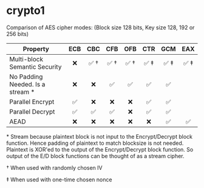 # crypto1

Comparison of AES cipher modes: (Block size 128 bits, Key size 128, 192 or 256 bits)

Property                               | ECB   | CBC   | CFB   | OFB   | CTR   | GCM   | EAX
---------                            | :---: | :---: | :---: | :---: | :---: | :---: | :---:
Multi-block Semantic Security |:x:| :white_check_mark: &dagger; | :white_check_mark: &dagger; | :white_check_mark: &dagger; | :white_check_mark: &Dagger; | :white_check_mark: &Dagger; | :white_check_mark: &Dagger; |
No Padding Needed. Is a stream &ast; |:x:|:x:                | :white_check_mark: | :white_check_mark: | :white_check_mark: | :white_check_mark: | 
Parallel Encrypt                     |:white_check_mark: |:x:| :x:                | :x:                | :white_check_mark: | :white_check_mark: | 
Parallel Decrypt                     |:white_check_mark:     | :white_check_mark: | :white_check_mark: | :x: |:white_check_mark:| :white_check_mark: | 
AEAD                                 |:x:|:x: | :x: | :x: | :x: | :white_check_mark: | :white_check_mark: |


&ast; Stream because plaintext block is not input to the Encrypt/Decrypt block function. Hence padding of plaintext to match blocksize is not needed.
Plaintext is XOR'ed to the output of the Encrypt/Decrypt block function. So output of the E/D block functions can be thought of as a stream cipher.

&dagger; When used with randomly chosen IV

&Dagger; When used with one-time chosen nonce
